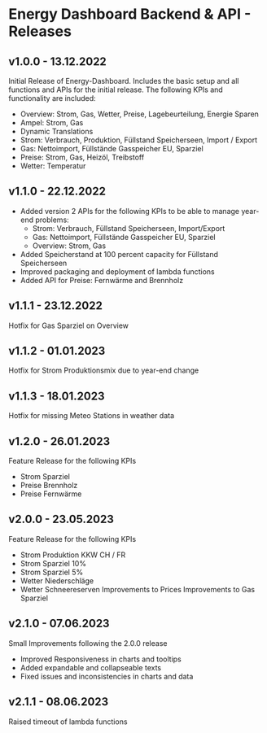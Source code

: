 # Energy Dashboard Backend & API - Releases

## v1.0.0 - 13.12.2022
Initial Release of Energy-Dashboard. Includes the basic setup and all functions and APIs for the initial release. The following KPIs and functionality are included:
- Overview: Strom, Gas, Wetter, Preise, Lagebeurteilung, Energie Sparen
- Ampel: Strom, Gas
- Dynamic Translations
- Strom: Verbrauch, Produktion, Füllstand Speicherseen, Import / Export
- Gas: Nettoimport, Füllstände Gasspeicher EU, Sparziel
- Preise: Strom, Gas, Heizöl, Treibstoff
- Wetter: Temperatur

## v1.1.0 - 22.12.2022
- Added version 2 APIs for the following KPIs to be able to manage year-end problems:
   - Strom: Verbrauch, Füllstand Speicherseen, Import/Export
   - Gas: Nettoimport, Füllstände Gasspeicher EU, Sparziel
   - Overview: Strom, Gas
- Added Speicherstand at 100 percent capacity for Füllstand Speicherseen
- Improved packaging and deployment of lambda functions
- Added API for Preise: Fernwärme and Brennholz

## v1.1.1 - 23.12.2022
Hotfix for Gas Sparziel on Overview

## v1.1.2 - 01.01.2023
Hotfix for Strom Produktionsmix due to year-end change

## v1.1.3 - 18.01.2023

Hotfix for missing Meteo Stations in weather data

## v1.2.0 - 26.01.2023

Feature Release for the following KPIs

- Strom Sparziel
- Preise Brennholz
- Preise Fernwärme

## v2.0.0 - 23.05.2023

Feature Release for the following KPIs

- Strom Produktion KKW CH / FR
- Strom Sparziel 10%
- Strom Sparziel 5%
- Wetter Niederschläge
- Wetter Schneereserven
  Improvements to Prices
  Improvements to Gas Sparziel

## v2.1.0 - 07.06.2023

Small Improvements following the 2.0.0 release

- Improved Responsiveness in charts and tooltips
- Added expandable and collapseable texts
- Fixed issues and inconsistencies in charts and data

## v2.1.1 - 08.06.2023

Raised timeout of lambda functions